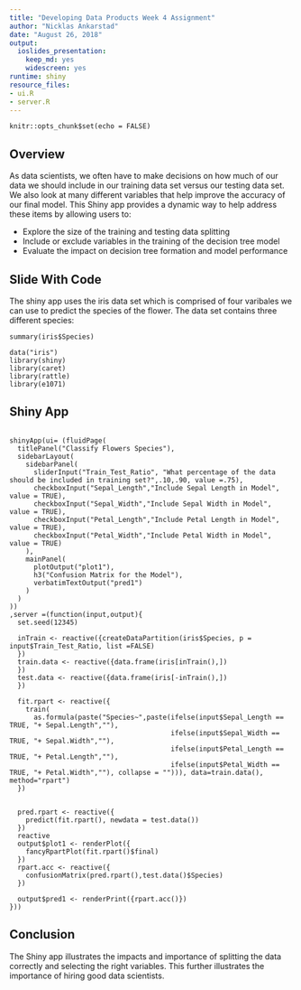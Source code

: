 ```yaml
---
title: "Developing Data Products Week 4 Assignment"
author: "Nicklas Ankarstad"
date: "August 26, 2018"
output:
  ioslides_presentation:
    keep_md: yes
    widescreen: yes
runtime: shiny
resource_files:
- ui.R
- server.R
---
```


```{r setup, include=FALSE}
knitr::opts_chunk$set(echo = FALSE)
```

## Overview 

As data scientists, we often have to make decisions on how much of our data we should include in our training data set versus our testing data set. We also look at many different variables that help improve the accuracy of our final model. This Shiny app provides a dynamic way to help address these items by allowing users to: 

- Explore the size of the training and testing data splitting
- Include or exclude  variables in the training of the decision tree model
- Evaluate the impact on decision tree formation and model performance

## Slide With Code

The shiny app uses the iris data set which is comprised of four varibales we can use to predict the species of the flower. The data set contains three different species:

```{r}
summary(iris$Species)
```

```{r load_packages, echo=FALSE,include=FALSE}
data("iris")
library(shiny)
library(caret)
library(rattle)
library(e1071)
```

## Shiny App

```{r iris, echo = FALSE}

shinyApp(ui= (fluidPage(
  titlePanel("Classify Flowers Species"),
  sidebarLayout(
    sidebarPanel(
      sliderInput("Train_Test_Ratio", "What percentage of the data should be included in training set?",.10,.90, value =.75),
      checkboxInput("Sepal_Length","Include Sepal Length in Model", value = TRUE),
      checkboxInput("Sepal_Width","Include Sepal Width in Model", value = TRUE),
      checkboxInput("Petal_Length","Include Petal Length in Model", value = TRUE),
      checkboxInput("Petal_Width","Include Petal Width in Model", value = TRUE)
    ),
    mainPanel(
      plotOutput("plot1"),
      h3("Confusion Matrix for the Model"),
      verbatimTextOutput("pred1")
    )
  )
)) 
,server =(function(input,output){
  set.seed(12345)
  
  inTrain <- reactive({createDataPartition(iris$Species, p = input$Train_Test_Ratio, list =FALSE)
  })
  train.data <- reactive({data.frame(iris[inTrain(),])
  })
  test.data <- reactive({data.frame(iris[-inTrain(),])
  })
  
  fit.rpart <- reactive({
    train(
      as.formula(paste("Species~",paste(ifelse(input$Sepal_Length == TRUE, "+ Sepal.Length",""),
                                        ifelse(input$Sepal_Width == TRUE, "+ Sepal.Width",""),
                                        ifelse(input$Petal_Length == TRUE, "+ Petal.Length",""),
                                        ifelse(input$Petal_Width == TRUE, "+ Petal.Width",""), collapse = ""))), data=train.data(), method="rpart")
  })
  
  
  pred.rpart <- reactive({
    predict(fit.rpart(), newdata = test.data())
  })
  reactive
  output$plot1 <- renderPlot({
    fancyRpartPlot(fit.rpart()$final)
  })
  rpart.acc <- reactive({
    confusionMatrix(pred.rpart(),test.data()$Species)
  })
  
  output$pred1 <- renderPrint({rpart.acc()})
}))
```

## Conclusion

The Shiny app illustrates the impacts and importance of splitting the data correctly and selecting the right variables. This further illustrates the importance of hiring good data scientists.


